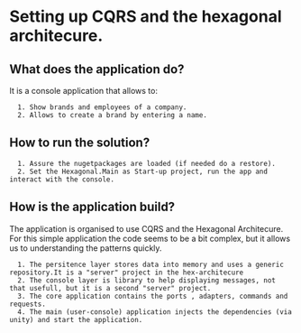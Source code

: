 # Setting up CQRS and the hexagonal architecure.

## What does the application do?

It is a console application that allows to:

      1. Show brands and employees of a company.
      2. Allows to create a brand by entering a name.
     
## How to run the solution? 

      1. Assure the nugetpackages are loaded (if needed do a restore).
      2. Set the Hexagonal.Main as Start-up project, run the app and interact with the console.

## How is the application build?

The application is organised to use CQRS and the Hexagonal Architecure.
For this simple application the code seems to be a bit complex, but it allows us to understanding the patterns quickly.

      1. The persitence layer stores data into memory and uses a generic repository.It is a "server" project in the hex-architecure
      2. The console layer is library to help displaying messages, not that usefull, but it is a second "server" project. 
      3. The core application contains the ports , adapters, commands and requests.
      4. The main (user-console) application injects the dependencies (via unity) and start the application.
